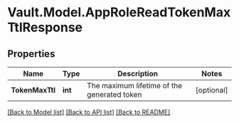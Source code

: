 # Vault.Model.AppRoleReadTokenMaxTtlResponse

## Properties

Name | Type | Description | Notes
------------ | ------------- | ------------- | -------------
**TokenMaxTtl** | **int** | The maximum lifetime of the generated token | [optional] 

[[Back to Model list]](../README.md#documentation-for-models) [[Back to API list]](../README.md#documentation-for-api-endpoints) [[Back to README]](../README.md)

